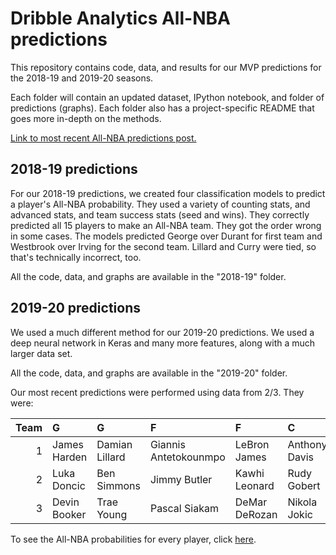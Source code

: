 # Dribble Analytics All-NBA predictions

This repository contains code, data, and results for our MVP predictions for the 2018-19 and 2019-20 seasons.

Each folder will contain an updated dataset, IPython notebook, and folder of predictions (graphs). Each folder also has a project-specific README that goes more in-depth on the methods.

[Link to most recent All-NBA predictions post.](https://dribbleanalytics.blog/2020/02/2020-all-nba-predictions)

## 2018-19 predictions

For our 2018-19 predictions, we created four classification models to predict a player's All-NBA probability. They used a variety of counting stats, and advanced stats, and team success stats (seed and wins). They correctly predicted all 15 players to make an All-NBA team. They got the order wrong in some cases. The models predicted George over Durant for first team and Westbrook over Irving for the second team. Lillard and Curry were tied, so that's technically incorrect, too.

All the code, data, and graphs are available in the "2018-19" folder.

## 2019-20 predictions

We used a much different method for our 2019-20 predictions. We used a deep neural network in Keras and many more features, along with a much larger data set.

All the code, data, and graphs are available in the "2019-20" folder.

Our most recent predictions were performed using data from 2/3. They were:

|Team|G|G|F|F|C|
--:|:--|:--|:--|:--|:--|
|1|James Harden|Damian Lillard|Giannis Antetokounmpo|LeBron James|Anthony Davis|
|2|Luka Doncic|Ben Simmons|Jimmy Butler|Kawhi Leonard|Rudy Gobert|
|3|Devin Booker|Trae Young|Pascal Siakam|DeMar DeRozan|Nikola Jokic|

To see the All-NBA probabilities for every player, click [here](https://docs.google.com/spreadsheets/d/1SdQUExlLtwTdGT-_0gMrUEv4_l0Ggvtv9c2DpIOj0tw/edit?usp=sharing).
